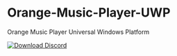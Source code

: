 # Orange-Music-Player-UWP
Orange Music Player Universal Windows Platform

<!-- display an HTML-only app badge. Useful when you can't execute JS, such as in Github markdown pages -->
<a href="ms-windows-store://pdp/?ProductId=9PHKNHJXTBM0&mode=mini">
   <img src="https://get.microsoft.com/images/en-us%20dark.svg" alt="Download Discord" />
</a>
